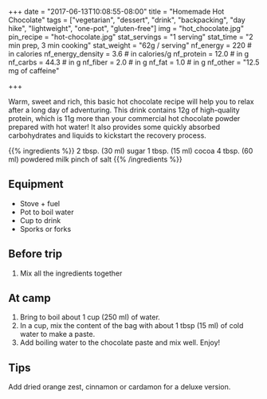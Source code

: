+++
date = "2017-06-13T10:08:55-08:00" 
title = "Homemade Hot Chocolate" 
tags = ["vegetarian", "dessert", "drink", "backpacking", "day hike", "lightweight", "one-pot", "gluten-free"]
img = "hot_chocolate.jpg"
pin_recipe = "hot-chocolate.jpg"
stat_servings = "1 serving"
stat_time = "2 min prep, 3 min cooking"
stat_weight = "62g / serving"
nf_energy = 220 # in calories
nf_energy_density = 3.6 # in calories/g
nf_protein = 12.0 # in g
nf_carbs = 44.3 # in g
nf_fiber = 2.0 # in g
nf_fat = 1.0 # in g
nf_other = "12.5 mg of caffeine" 

+++

Warm, sweet and rich, this basic hot chocolate recipe will help you to relax after a long day of adventuring. This drink contains 12g of high-quality protein, which is 11g more than your commercial hot chocolate powder prepared with hot water! It also provides some quickly absorbed carbohydrates and liquids to kickstart the recovery process. 

{{% ingredients %}}
2 tbsp. (30 ml) sugar
1 tbsp. (15 ml) cocoa
4 tbsp. (60 ml) powdered milk
pinch of salt 
{{% /ingredients %}}

## Equipment
- Stove + fuel
- Pot to boil water
- Cup to drink
- Sporks or forks

## Before trip
1. Mix all the ingredients together

## At camp
1. Bring to boil about 1 cup (250 ml) of water.
1. In a cup, mix the content of the bag with about 1 tbsp (15 ml) of cold water to make a paste.
1. Add boiling water to the chocolate paste and mix well. Enjoy!

## Tips

Add dried orange zest, cinnamon or cardamon for a deluxe version.

